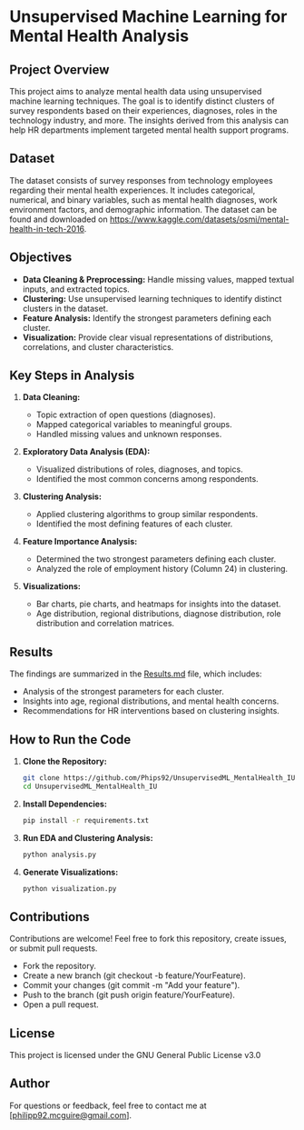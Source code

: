 # Unsupervised Machine Learning for Mental Health Analysis

## Project Overview
This project aims to analyze mental health data using unsupervised machine learning techniques. The goal is to identify distinct clusters of survey respondents based on their experiences, diagnoses, roles in the technology industry, and more. The insights derived from this analysis can help HR departments implement targeted mental health support programs.

## Dataset
The dataset consists of survey responses from technology employees regarding their mental health experiences. It includes categorical, numerical, and binary variables, such as mental health diagnoses, work environment factors, and demographic information. The dataset can be found and downloaded on https://www.kaggle.com/datasets/osmi/mental-health-in-tech-2016.

## Objectives
- **Data Cleaning & Preprocessing:** Handle missing values, mapped textual inputs, and extracted topics.
- **Clustering:** Use unsupervised learning techniques to identify distinct clusters in the dataset.
- **Feature Analysis:** Identify the strongest parameters defining each cluster.
- **Visualization:** Provide clear visual representations of distributions, correlations, and cluster characteristics.

## Key Steps in Analysis
1. **Data Cleaning:**
   - Topic extraction of open questions (diagnoses).
   - Mapped categorical variables to meaningful groups.
   - Handled missing values and unknown responses.
   
2. **Exploratory Data Analysis (EDA):**
   - Visualized distributions of roles, diagnoses, and topics.
   - Identified the most common concerns among respondents.
   
3. **Clustering Analysis:**
   - Applied clustering algorithms to group similar respondents.
   - Identified the most defining features of each cluster.
   
4. **Feature Importance Analysis:**
   - Determined the two strongest parameters defining each cluster.
   - Analyzed the role of employment history (Column 24) in clustering.
   
5. **Visualizations:**
   - Bar charts, pie charts, and heatmaps for insights into the dataset.
   - Age distribution, regional distributions, diagnose distribution, role distribution and correlation matrices.

## Results
The findings are summarized in the [Results.md](Results.md) file, which includes:
- Analysis of the strongest parameters for each cluster.
- Insights into age, regional distributions, and mental health concerns.
- Recommendations for HR interventions based on clustering insights.

## How to Run the Code
1. **Clone the Repository:**
   ```bash
   git clone https://github.com/Phips92/UnsupervisedML_MentalHealth_IU.git
   cd UnsupervisedML_MentalHealth_IU
   ```
   
2. **Install Dependencies:**
   ```bash
   pip install -r requirements.txt
   ```
   
3. **Run EDA and Clustering Analysis:**
   ```bash
   python analysis.py
   ```
   
4. **Generate Visualizations:**
   ```bash
   python visualization.py
   ```


## Contributions
Contributions are welcome! Feel free to fork this repository, create issues, or submit pull requests.

   - Fork the repository.
   - Create a new branch (git checkout -b feature/YourFeature).
   - Commit your changes (git commit -m "Add your feature").
   - Push to the branch (git push origin feature/YourFeature).
   - Open a pull request.


## License
This project is licensed under the GNU General Public License v3.0


## Author
For questions or feedback, feel free to contact me at [philipp92.mcguire@gmail.com].



